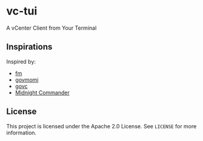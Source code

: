 # vc-tui

A vCenter Client from Your Terminal

## Inspirations

Inspired by:

* [fm](https://github.com/knipferrc/fm)
* [govmomi](https://github.com/vmware/govmomi)
* [govc](https://github.com/vmware/govmomi/tree/master/govc)
* [Midnight Commander](https://midnight-commander.org/)

## License

This project is licensed under the Apache 2.0 License. See `LICENSE` for more information.
